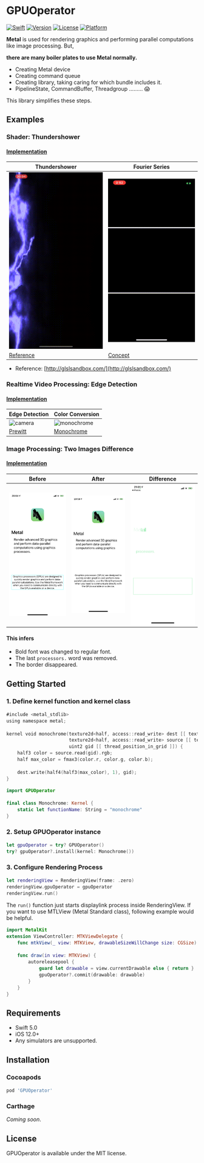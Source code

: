 # GPUOperator

[![Swift](https://img.shields.io/badge/language-Swift5-orange.svg)](https://developer.apple.com/swift)
[![Version](https://img.shields.io/cocoapods/v/GPUOperator.svg?style=flat)](https://cocoapods.org/pods/GPUOperator)
[![License](https://img.shields.io/cocoapods/l/GPUOperator.svg?style=flat)](https://cocoapods.org/pods/GPUOperator)
[![Platform](https://img.shields.io/cocoapods/p/GPUOperator.svg?style=flat)](https://cocoapods.org/pods/GPUOperator)

**Metal** is used for rendering graphics and performing parallel computations like image processing. But,

**there are many boiler plates to use Metal normally.**
- Creating Metal device
- Creating command queue
- Creating library, taking caring for which bundle includes it.
- PipelineState, CommandBuffer, Threadgroup ......... :scream:

This library simplifies these steps.

## Examples

### Shader: Thundershower
#### [Implementation](https://github.com/horita-yuya/GPUOperator/blob/master/Example/Example/Thundershower/ThundershowerViewController.swift)

|Thundershower|Fourier Series|
|---|---|
|![thundershower](Resources/thundershower.gif)|![Fourier](Resources/fourier.gif)|
|[Reference](http://glslsandbox.com)|[Concept](http://mathworld.wolfram.com/FourierSeries.html)

- Reference: [http://glslsandbox.com/](http://glslsandbox.com/)

### Realtime Video Processing: Edge Detection
#### [Implementation](https://github.com/horita-yuya/GPUOperator/blob/master/Example/Example/Camera/CameraViewController.swift)

| Edge Detection | Color Conversion |
|---|---|
|![camera](Resources/camera.gif)|![monochrome](Resources/moai.gif)
|[Prewitt](https://github.com/horita-yuya/GPUOperator/blob/master/Example/Example/Camera/Prewitt.metal)|[Monochrome](https://github.com/horita-yuya/GPUOperator/blob/master/Example/Example/Camera/Monochrome.metal)

### Image Processing: Two Images Difference
#### [Implementation](https://github.com/horita-yuya/GPUOperator/blob/master/Example/Example/ImageDifference/ImageDifferenceViewController.swift)

|Before|After|Difference|
|---|---|---|
|![](Resources/before.png)|![](Resources/after.png)|![](Resources/difference.png)

#### This infers
- Bold font was changed to regular font.
- The last `processors.` word was removed.
- The border disappeared.

## Getting Started
### 1. Define kernel function and kernel class
```swift
#include <metal_stdlib>
using namespace metal;

kernel void monochrome(texture2d<half, access::read_write> dest [[ texture(0) ]],
                       texture2d<half, access::read_write> source [[ texture(1) ]],
                       uint2 gid [[ thread_position_in_grid ]]) {
    half3 color = source.read(gid).rgb;
    half max_color = fmax3(color.r, color.g, color.b);

    dest.write(half4(half3(max_color), 1), gid);
}
```

```swift
import GPUOperator

final class Monochrome: Kernel {
    static let functionName: String = "monochrome"
}
```

### 2. Setup GPUOperator instance
```swift
let gpuOperator = try? GPUOperator()
try? gpuOperator?.install(kernel: Monochrome())
```

### 3. Configure Rendering Process
```swift
let renderingView = RenderingView(frame: .zero)
renderingView.gpuOperator = gpuOperator
renderingView.run()
```

The `run()` function just starts displaylink process inside RenderingView.
If you want to use MTLView (Metal Standard class), following example would be helpful.
```swift
import MetalKit
extension ViewController: MTKViewDelegate {
    func mtkView(_ view: MTKView, drawableSizeWillChange size: CGSize) {}

    func draw(in view: MTKView) {
        autoreleasepool {
            guard let drawable = view.currentDrawable else { return }
            gpuOperator?.commit(drawable: drawable)
        }
    }
}
```

## Requirements
- Swift 5.0
- iOS 12.0+
- Any simulators are unsupported.

## Installation

### Cocoapods
```ruby
pod 'GPUOperator'
```

### Carthage
*Coming soon*.

## License

GPUOperator is available under the MIT license.
